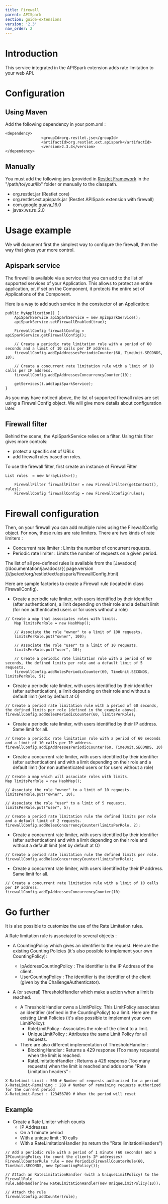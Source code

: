 ```yaml
---
title: Firewall
parent: APISpark
section: guide-extensions
version: '2.3'
nav_order: 2
---
```

# Introduction

This service integrated in the APISpark extension adds rate limitation to your web API.

# Configuration

## Using Maven

Add the following dependency in your pom.xml :

<pre class="language-markup"><code class="language-markup">&lt;dependency&gt;
&Tab;&Tab;&lt;groupId&gt;org.restlet.jse&lt;/groupId&gt;
&Tab;&Tab;&lt;artifactId&gt;org.restlet.ext.apispark&lt;/artifactId&gt;
&Tab;&Tab;&lt;version&gt;2.3.4&lt;/version&gt;
&lt;/dependency&gt;
</code></pre>

## Manually

You must add the following jars (provided in
[Restlet Framework](/downloads/current#release=stable&edition=jse&distribution=zip) in the "/path/to/your/lib" folder or manually to the classpath.

* 	org.restlet.jar (Restlet core)
* 	org.restlet.ext.apispark.jar (Restlet APISpark extension with firewall)
*	com.google.guava_16.0
*	javax.ws.rs_2.0

# Usage example

We will document first the simplest way to configure the firewall, then the way that gives your more control.

## Apispark service

The firewall is available via a service that you can add to the list of supported services of your Application.
This allows to protect an entire application, or, if set on the Component, it protects the entire set of Applications of the Component.

Here is a way to add such service in the constuctor of an Application:

<pre class="language-java"><code class="language-java">public MyApplication() {
    ApiSparkService apiSparkService = new ApiSparkService();
    apiSparkService.setFirewallEnabled(true);

    FirewallConfig firewallConfig = apiSparkService.getFirewallConfig();

    // Create a periodic rate limitation rule with a period of 60 seconds and a limit of 10 calls per IP address.
    firewallConfig.addIpAddressesPeriodicCounter(60, TimeUnit.SECONDS, 10);

    // Create a concurrent rate limitation rule with a limit of 10 calls per IP address.
    firewallConfig.addIpAddressesConcurrencyCounter(10);

    getServices().add(apiSparkService);
}
</code></pre>

As you may have noticed above, the list of supported firewall rules are set using a FirewallConfig object. We will give more details about configuration later.

## Firewall filter

Behind the scene, the ApiSparkService relies on a filter.
Using this filter gives more controls:

* protect a specific set of URLs
* add firewall rules based on roles.

To use the firewall filter, first create an instance of FirewallFilter

<pre class="language-java"><code class="language-java">List<FirewallRule> rules  = new ArrayList<>();

    FirewallFilter firewallFilter = new FirewallFilter(getContext(), rules);
    FirewallConfig firewallConfig = new FirewallConfig(rules);
</code></pre>

# Firewall configuration

Then, on your firewall you can add multiple rules using the FirewallConfig object. For now, these rules are rate limiters.
There are two kinds of rate limiters :

* Concurrent rate limiter : Limits the number of concurrent requests.
* Periodic rate limiter : Limits the number of requests on a given period.

The list of all pre-defined rules is available from the [Javadocs](/documentation/javadocs/{{ page.version }}/jse/ext/org/restlet/ext/apispark/FirewallConfig.html)

Here are sample factories to create a Firewall rule (located in class FirewallConfig).

* Create a periodic rate limiter, with users identified by their identifier (after authentication), a limit depending on their role and a default limit (for non authenticated users or for users without a role)  

<pre class="language-java"><code class="language-java">// Create a map that associates roles with limits.  
    Map<String, Integer> limitsPerRole = new HashMap<String, Integer>();

    // Associate the role "owner" to a limit of 100 requests.  
    limitsPerRole.put("owner", 100);

    // Associate the role "user" to a limit of 10 requests.  
    limitsPerRole.put("user", 10);

    // Create a periodic rate limitation rule with a period of 60 seconds, the defined limits per role and a default limit of 5 requests.  
    firewallConfig.addRolesPeriodicCounter(60, TimeUnit.SECONDS, limitsPerRole, 5);
</code></pre>

* Create a periodic rate limiter, with users identified by their identifier (after authentication), a limit depending on their role and without a default limit (set by default at O)

<pre class="language-java"><code class="language-java">// Create a period rate limitation rule with a period of 60 seconds, the defined limits per role (defined in the example above).  
firewallConfig.addRolesPeriodicCounter(60, limitsPerRole);
</code></pre>

* Create a periodic rate limiter, with users identified by their IP address. Same limit for all.  

<pre class="language-java"><code class="language-java">// Create a periodic rate limitation rule with a period of 60 seconds and a limit of 10 calls per IP address.
firewallConfig.addIpAddressesPeriodicCounter(60, TimeUnit.SECONDS, 10)
</code></pre>

* Create a concurrent rate limiter, with users identified by their identifier (after authentication) and with a limit depending on their role and a default limit (for non authenticated users or for users without a role)  

<pre class="language-java"><code class="language-java">// Create a map which will associate roles with limits.  
Map<String, Integer> limitsPerRole = new HashMap<String, Integer>();

// Associate the role "owner" to a limit of 10 requests.  
limitsPerRole.put("owner", 10);

// Associate the role "user" to a limit of 5 requests.  
limitsPerRole.put("user", 5);

// Create a period rate limitation rule the defined limits per role and a default limit of 2 requests.  
firewallConfig.addRolesConcurrencyCounter(limitsPerRole, 2);
</code></pre>

* Create a concurrent rate limiter, with users identified by their identifier (after authentication) and with a limit depending on their role and without a default limit (set by default at O)  

<pre class="language-java"><code class="language-java">// Create a period rate limitation rule the defined limits per role.  
firewallConfig.addRolesConcurrencyCounter(limitsPerRole);
</code></pre>

* Create a concurrent rate limiter, with users identified by their IP address. Same limit for all.

<pre class="language-java"><code class="language-java">// Create a concurrent rate limitation rule with a limit of 10 calls per IP address.
firewallConfig.addIpAddressesConcurrencyCounter(10)
</code></pre>

# Go further

It is also possible to customize the use of the Rate Limitation rules.

A Rate limitation rule is associated to several objects :

* A CountingPolicy which gives an identifier to the request. Here are the existing Counting Policies (it's also possible to implement your own CountingPolicy):  
    * IpAddressCountingPolicy : The identifier is the IP Address of the client.  
    * UserCountingPolicy : The identifier is the identifier of the client (given by the ChallengeAuthenticator).  

* A (or several) ThresholdHandler which make a action when a limit is reached.
  * A ThresholdHandler owns a LimitPolicy. This LimitPolicy associates an identifier (defined in the CountingPolicy) to a limit. Here are the existing Limit Policies (it's also possible to implement your own LimitPolicy):
    * RoleLimitPolicy : Associates the role of the client to a limit.
    * UniqueLimitPolicy : Attributes the same Limit Policy for all requests.
  * There are also different implementation of ThresholdHandler :
    * BlockingHandler : Returns a 429 response (Too many requests) when the limit is reached.
    * RateLimitationHandler : Returns a 429 response (Too many requests) when the limit is reached and adds some "Rate Limitation headers" :

<pre class="language-ini"><code class="language-ini">X-RateLimit-Limit : 500 # Number of requests authorized for a period
X-RateLimit-Remaining : 289 # Number of remaining requests authorized for the current period
X-RateLimit-Reset : 123456789 # When the period will reset
</code></pre>

## Example

* Create a Rate Limiter which counts
    * IP Addresses
    * On a 1 minute period
    * With a unique limit : 10 calls
    * With a RateLimitationHandler (to return the "Rate limitationHeaders")

<pre class="language-java"><code class="language-java">// Add a periodic rule with a period of 1 minute (60 seconds) and a IPCountingPolicy (to count the clients IP addresses)
FirewallCounterRule rule = new PeriodicFirewallCounterRule(60, TimeUnit.SECONDS, new IpCountingPolicy());

// Attach an RateLimitationHandler (with a UniqueLimitPolicy) to the FirewallRule
rule.addHandler(new RateLimitationHandler(new UniqueLimitPolicy(10));

// Attach the rule
firewallConfig.addCounter(rule);
</code></pre>
